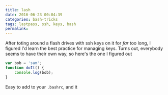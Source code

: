 ```yaml
---
title: lash
date: 2016-06-23 00:04:39
categories: bash-tricks
tags: lastpass, ssh, keys, bash
permalink: 
---
```


After toting around a flash drives with ssh keys on it for *far* too long, I figured I'd learn the best practice for managing keys. Turns out, everybody seems to have their own way, so here's the one I figured out


```javascript
var bob = 'sam';
function doIt() {
    console.log(bob);
}

```

Easy to add to your `.bashrc`, and it 